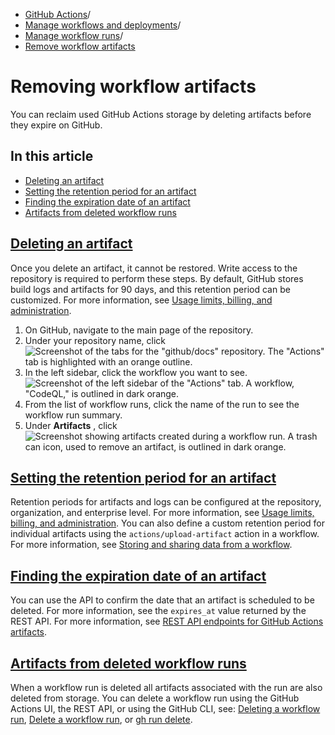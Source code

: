   * [GitHub Actions](https://docs.github.com/en/actions "GitHub Actions")/
  * [Manage workflows and deployments](https://docs.github.com/en/actions/managing-workflow-runs-and-deployments "Manage workflows and deployments")/
  * [Manage workflow runs](https://docs.github.com/en/actions/managing-workflow-runs-and-deployments/managing-workflow-runs "Manage workflow runs")/
  * [Remove workflow artifacts](https://docs.github.com/en/actions/managing-workflow-runs-and-deployments/managing-workflow-runs/removing-workflow-artifacts "Remove workflow artifacts")


# Removing workflow artifacts
You can reclaim used GitHub Actions storage by deleting artifacts before they expire on GitHub.
## In this article
  * [Deleting an artifact](https://docs.github.com/en/actions/managing-workflow-runs-and-deployments/managing-workflow-runs/removing-workflow-artifacts#deleting-an-artifact)
  * [Setting the retention period for an artifact](https://docs.github.com/en/actions/managing-workflow-runs-and-deployments/managing-workflow-runs/removing-workflow-artifacts#setting-the-retention-period-for-an-artifact)
  * [Finding the expiration date of an artifact](https://docs.github.com/en/actions/managing-workflow-runs-and-deployments/managing-workflow-runs/removing-workflow-artifacts#finding-the-expiration-date-of-an-artifact)
  * [Artifacts from deleted workflow runs](https://docs.github.com/en/actions/managing-workflow-runs-and-deployments/managing-workflow-runs/removing-workflow-artifacts#artifacts-from-deleted-workflow-runs)


## [Deleting an artifact](https://docs.github.com/en/actions/managing-workflow-runs-and-deployments/managing-workflow-runs/removing-workflow-artifacts#deleting-an-artifact)
Once you delete an artifact, it cannot be restored.
Write access to the repository is required to perform these steps.
By default, GitHub stores build logs and artifacts for 90 days, and this retention period can be customized. For more information, see [Usage limits, billing, and administration](https://docs.github.com/en/actions/learn-github-actions/usage-limits-billing-and-administration#artifact-and-log-retention-policy).
  1. On GitHub, navigate to the main page of the repository.
  2. Under your repository name, click 
![Screenshot of the tabs for the "github/docs" repository. The "Actions" tab is highlighted with an orange outline.](https://docs.github.com/assets/cb-12958/images/help/repository/actions-tab-global-nav-update.png)
  3. In the left sidebar, click the workflow you want to see.
![Screenshot of the left sidebar of the "Actions" tab. A workflow, "CodeQL," is outlined in dark orange.](https://docs.github.com/assets/cb-40551/images/help/actions/superlinter-workflow-sidebar.png)
  4. From the list of workflow runs, click the name of the run to see the workflow run summary.
  5. Under **Artifacts** , click 
![Screenshot showing artifacts created during a workflow run. A trash can icon, used to remove an artifact, is outlined in dark orange.](https://docs.github.com/assets/cb-14510/images/help/repository/actions-delete-artifact-updated.png)


## [Setting the retention period for an artifact](https://docs.github.com/en/actions/managing-workflow-runs-and-deployments/managing-workflow-runs/removing-workflow-artifacts#setting-the-retention-period-for-an-artifact)
Retention periods for artifacts and logs can be configured at the repository, organization, and enterprise level. For more information, see [Usage limits, billing, and administration](https://docs.github.com/en/actions/learn-github-actions/usage-limits-billing-and-administration#artifact-and-log-retention-policy).
You can also define a custom retention period for individual artifacts using the `actions/upload-artifact` action in a workflow. For more information, see [Storing and sharing data from a workflow](https://docs.github.com/en/actions/using-workflows/storing-workflow-data-as-artifacts#configuring-a-custom-artifact-retention-period).
## [Finding the expiration date of an artifact](https://docs.github.com/en/actions/managing-workflow-runs-and-deployments/managing-workflow-runs/removing-workflow-artifacts#finding-the-expiration-date-of-an-artifact)
You can use the API to confirm the date that an artifact is scheduled to be deleted. For more information, see the `expires_at` value returned by the REST API. For more information, see [REST API endpoints for GitHub Actions artifacts](https://docs.github.com/en/rest/actions/artifacts).
## [Artifacts from deleted workflow runs](https://docs.github.com/en/actions/managing-workflow-runs-and-deployments/managing-workflow-runs/removing-workflow-artifacts#artifacts-from-deleted-workflow-runs)
When a workflow run is deleted all artifacts associated with the run are also deleted from storage. You can delete a workflow run using the GitHub Actions UI, the REST API, or using the GitHub CLI, see: [Deleting a workflow run](https://docs.github.com/en/actions/managing-workflow-runs-and-deployments/managing-workflow-runs/deleting-a-workflow-run), [Delete a workflow run](https://docs.github.com/en/rest/actions/workflow-runs?apiVersion=2022-11-28#delete-a-workflow-run), or [gh run delete](https://cli.github.com/manual/gh_run_delete).
